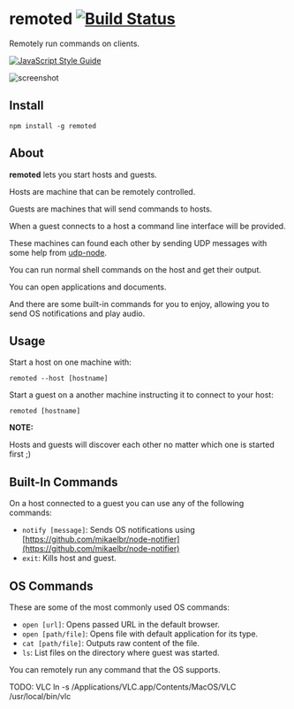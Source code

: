 # remoted [![Build Status](https://travis-ci.org/codealchemist/remoted.svg?branch=master)](https://travis-ci.org/codealchemist/remoted)

Remotely run commands on clients.

[![JavaScript Style Guide](https://cdn.rawgit.com/feross/standard/master/badge.svg)](https://github.com/feross/standard)

![screenshot](https://cldup.com/OIehl_lEwM.gif)

## Install

`npm install -g remoted`

## About

**remoted** lets you start hosts and guests.

Hosts are machine that can be remotely controlled.

Guests are machines that will send commands to hosts.

When a guest connects to a host a command line interface will be provided.

These machines can found each other by sending UDP messages with some help
from [udp-node](https://github.com/codealchemist/udp-node).

You can run normal shell commands on the host and get their output.

You can open applications and documents.

And there are some built-in commands for you to enjoy, allowing you to
send OS notifications and play audio.

## Usage

Start a host on one machine with:

`remoted --host [hostname]`

Start a guest on a another machine instructing it to
connect to your host:

`remoted [hostname]`

**NOTE:**

Hosts and guests will discover each other no matter which one is
started first ;)

## Built-In Commands

On a host connected to a guest you can use any of the following
commands:

- `notify [message]`: Sends OS notifications using
  [https://github.com/mikaelbr/node-notifier](https://github.com/mikaelbr/node-notifier)
- `exit`: Kills host and guest.

## OS Commands

These are some of the most commonly used OS commands:

- `open [url]`: Opens passed URL in the default browser.
- `open [path/file]`: Opens file with default application for its type.
- `cat [path/file]`: Outputs raw content of the file.
- `ls`: List files on the directory where guest was started.

You can remotely run any command that the OS supports.

TODO:
VLC
ln -s /Applications/VLC.app/Contents/MacOS/VLC /usr/local/bin/vlc

